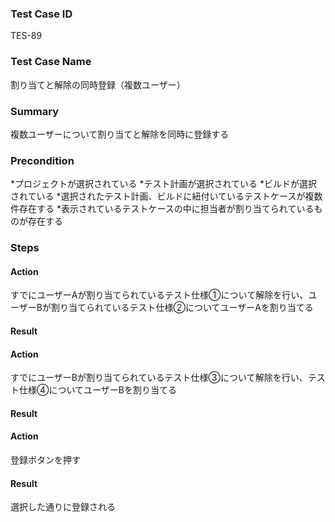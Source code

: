 ### Test Case ID
TES-89

### Test Case Name
割り当てと解除の同時登録（複数ユーザー）

### Summary
複数ユーザーについて割り当てと解除を同時に登録する

### Precondition
*プロジェクトが選択されている
*テスト計画が選択されている
*ビルドが選択されている
*選択されたテスト計画、ビルドに紐付いているテストケースが複数件存在する
*表示されているテストケースの中に担当者が割り当てられているものが存在する

### Steps

#### Action
すでにユーザーAが割り当てられているテスト仕様①について解除を行い、ユーザーBが割り当てられているテスト仕様②についてユーザーAを割り当てる
#### Result

#### Action
すでにユーザーBが割り当てられているテスト仕様③について解除を行い、テスト仕様④についてユーザーBを割り当てる
#### Result

#### Action
登録ボタンを押す
#### Result
選択した通りに登録される
